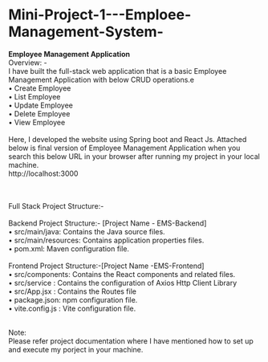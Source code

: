 # Mini-Project-1---Emploee-Management-System-
<b>Employee Management Application</b></br>
Overview: -</br>
    I have built the full-stack web application that is a basic Employee Management Application with below CRUD operations.e</br>
•	Create Employee</br>
•	List Employee</br>
•	Update Employee</br>
•	Delete Employee</br>
•	View Employee</br></br>
    Here, I developed the website using Spring boot and React Js. Attached below is final version of Employee Management Application when you search this below URL in your browser after running my project in your local machine.</br>
http://localhost:3000 </br></br></br>

Full Stack Project  Structure:-</br></br>
Backend Project  Structure:- [Project Name - EMS-Backend]</br>
•	src/main/java: 	Contains the Java source files.</br>
•	src/main/resources: 	Contains application properties files.</br>
•	pom.xml: 		Maven configuration file.</br></br>
Frontend Project  Structure:-[Project Name -EMS-Frontend]</br>
•	src/components:	 Contains the React components and related files.</br>
•	src/service : 	Contains the configuration of Axios Http Client Library </br>
•	src/App.jsx : 	Contains the Routes file</br>
•	package.json: 	npm configuration file.</br>
•	vite.config.js : 	Vite configuration file.</br></br>


Note:</br>
Please refer project documentation where I have mentioned how to set up and execute my porject in your machine.</br>
